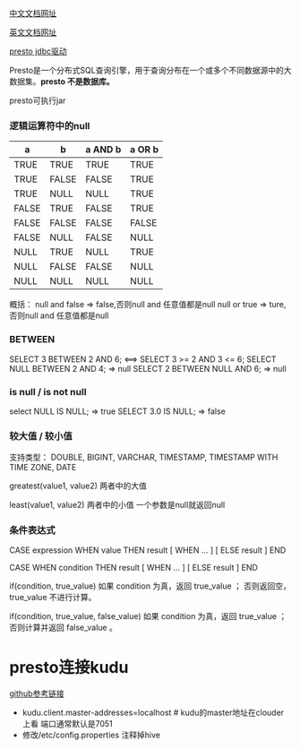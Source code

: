 [中文文档网址](http://prestodb-china.com/docs/current/index.html)

[英文文档网址](https://prestodb.io/docs/current/index.html)

[presto jdbc驱动](https://prestodb.io/docs/current/installation/jdbc.html)

Presto是一个分布式SQL查询引擎，用于查询分布在一个或多个不同数据源中的大数据集。**presto 不是数据库。**

presto可执行jar


### 逻辑运算符中的null
|a	 |    b	 | a AND b | a OR b|
| -  |    -  |    -    |  -    |  
|TRUE | TRUE    | TRUE	| TRUE       |
|TRUE | FALSE  |  FALSE	 | TRUE  |
|TRUE | NULL  |  NULL	 | TRUE  |
|FALSE | TRUE  |  FALSE	 | TRUE  |
|FALSE | FALSE  |  	FALSE|	FALSE  |
|FALSE | NULL  |  FALSE	 | NULL  |
|NULL | TRUE  |  NULL	 | TRUE  |
|NULL | FALSE  |  FALSE	 |NULL  |
|NULL | NULL  |  NULL	 | NULL  |

概括：
null and false => false,否则null and 任意值都是null
null or true => ture,否则null and 任意值都是null

### BETWEEN
SELECT 3 BETWEEN 2 AND 6;  <==>  SELECT 3 >= 2 AND 3 <= 6;
SELECT NULL BETWEEN 2 AND 4; => null
SELECT 2 BETWEEN NULL AND 6; => null

### is null /  is not null
select NULL IS NULL; => true
SELECT 3.0 IS NULL; => false

###  较大值 /  较小值
支持类型： DOUBLE, BIGINT, VARCHAR, TIMESTAMP, TIMESTAMP WITH TIME ZONE, DATE

greatest(value1, value2) 两者中的大值

least(value1, value2) 两者中的小值
一个参数是null就返回null

### 条件表达式
CASE expression
    WHEN value THEN result
    [ WHEN ... ]
    [ ELSE result ]
END

CASE
    WHEN condition THEN result
    [ WHEN ... ]
    [ ELSE result ]
END

if(condition, true_value)
如果 condition 为真，返回 true_value ； 否则返回空， true_value 不进行计算。

if(condition, true_value, false_value)
如果 condition 为真，返回 true_value ； 否则计算并返回 false_value 。

# presto连接kudu
[github参考链接](https://github.com/MartinWeindel/presto-kudu)

* kudu.client.master-addresses=localhost # kudu的master地址在clouder上看 端口通常默认是7051
* 修改/etc/config.properties 注释掉hive







